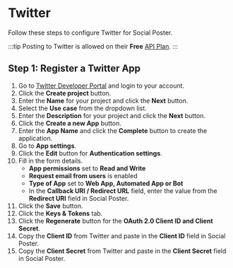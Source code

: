 # Twitter
Follow these steps to configure Twitter for Social Poster.

:::tip
Posting to Twitter is allowed on their **Free** [API Plan](https://developer.twitter.com/en/docs/twitter-api/getting-started/about-twitter-api).
:::

## Step 1: Register a Twitter App
1. Go to <a href="https://developer.twitter.com/en/apps" target="_blank">Twitter Developer Portal</a> and login to your account.
1. Click the **Create project** button.
1. Enter the **Name** for your project and click the **Next** button.
1. Select the **Use case** from the dropdown list.
1. Enter the **Description** for your project and click the **Next** button.
1. Click the **Create a new App** button.
1. Enter the **App Name** and click the **Complete** button to create the application.
1. Go to **App settings**.
1. Click the **Edit** button for **Authentication settings**.
1. Fill in the form details.
    - **App permissions** set to **Read and Write**
    - **Request email from users** is enabled
    - **Type of App** set to **Web App, Automated App or Bot**
    - In the **Callback URI / Redirect URL** field, enter the value from the **Redirect URI** field in Social Poster.
1. Click the **Save** button.
1. Click the **Keys & Tokens** tab.
1. Click the **Regenerate** button for the **OAuth 2.0 Client ID and Client Secret**.
1. Copy the **Client ID** from Twitter and paste in the **Client ID** field in Social Poster.
1. Copy the **Client Secret** from Twitter and paste in the **Client Secret** field in Social Poster.
